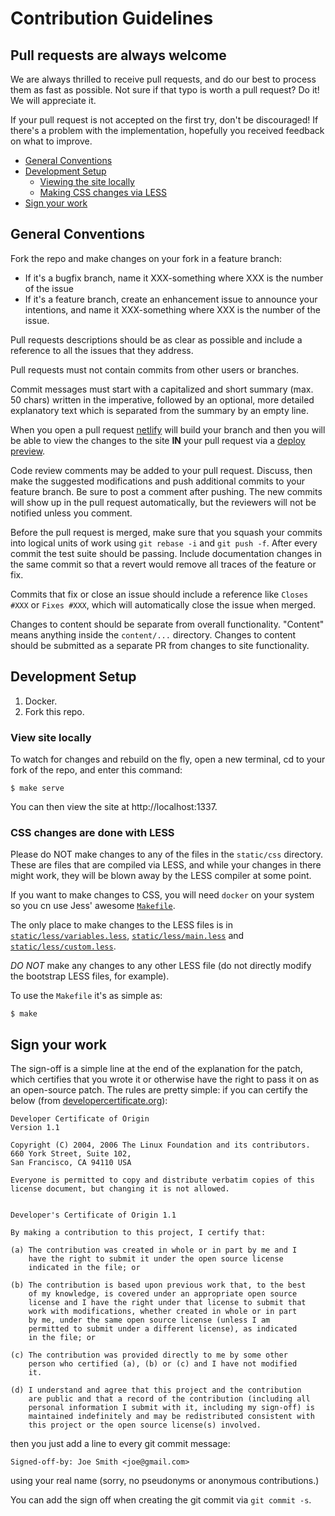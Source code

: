 # Contribution Guidelines

## Pull requests are always welcome

We are always thrilled to receive pull requests, and do our best to
process them as fast as possible. Not sure if that typo is worth a pull
request? Do it! We will appreciate it.

If your pull request is not accepted on the first try, don't be
discouraged! If there's a problem with the implementation, hopefully you
received feedback on what to improve.

- [General Conventions](#general-conventions)
- [Development Setup](#development-setup)
    - [Viewing the site locally](#view-site-locally)
    - [Making CSS changes via LESS](#css-changes-are-done-with-less)
- [Sign your work](#sign-your-work)

## General Conventions

Fork the repo and make changes on your fork in a feature branch:

- If it's a bugfix branch, name it XXX-something where XXX is the number of the
  issue
- If it's a feature branch, create an enhancement issue to announce your
  intentions, and name it XXX-something where XXX is the number of the issue.

Pull requests descriptions should be as clear as possible and include a
reference to all the issues that they address.

Pull requests must not contain commits from other users or branches.

Commit messages must start with a capitalized and short summary (max. 50
chars) written in the imperative, followed by an optional, more detailed
explanatory text which is separated from the summary by an empty line.

When you open a pull request [netlify](https://netlify.com) will build your
branch and then you will be able to view the changes to the site **IN** your
pull request via a [deploy preview](https://www.netlify.com/blog/2016/07/20/introducing-deploy-previews).

Code review comments may be added to your pull request. Discuss, then make the
suggested modifications and push additional commits to your feature branch. Be
sure to post a comment after pushing. The new commits will show up in the pull
request automatically, but the reviewers will not be notified unless you
comment.

Before the pull request is merged, make sure that you squash your commits into
logical units of work using `git rebase -i` and `git push -f`. After every
commit the test suite should be passing. Include documentation changes in the
same commit so that a revert would remove all traces of the feature or fix.

Commits that fix or close an issue should include a reference like `Closes #XXX`
or `Fixes #XXX`, which will automatically close the issue when merged.

Changes to content should be separate from overall functionality. "Content"
means anything inside the `content/...` directory. Changes to content should be
submitted as a separate PR from changes to site functionality.

## Development Setup
1. Docker.
1. Fork this repo.

### View site locally
To watch for changes and rebuild on the fly, open a new terminal, cd to your
fork of the repo, and enter this command:
```console
$ make serve
```

You can then view the site at http://localhost:1337.

### CSS changes are done with LESS

Please do NOT make changes to any of the files in the `static/css` directory.
These are files that are compiled via LESS, and while your changes in there
might work, they will be blown away by the LESS compiler at some point.

If you want to make changes to CSS, you will need `docker` on your system so you
cn use Jess' awesome [`Makefile`](Makefile).

The only place to make changes to the LESS files is in
[`static/less/variables.less`](static/less/variables.less),
[`static/less/main.less`](static/less/main.less) and
[`static/less/custom.less`](static/less/custom.less).

*DO NOT* make any changes to any other LESS file (do not directly modify the
bootstrap LESS files, for example).

To use the `Makefile` it's as simple as:

```console
$ make
```
## Sign your work

The sign-off is a simple line at the end of the explanation for the
patch, which certifies that you wrote it or otherwise have the right to
pass it on as an open-source patch.  The rules are pretty simple: if you
can certify the below (from
[developercertificate.org](http://developercertificate.org/)):

```
Developer Certificate of Origin
Version 1.1

Copyright (C) 2004, 2006 The Linux Foundation and its contributors.
660 York Street, Suite 102,
San Francisco, CA 94110 USA

Everyone is permitted to copy and distribute verbatim copies of this
license document, but changing it is not allowed.


Developer's Certificate of Origin 1.1

By making a contribution to this project, I certify that:

(a) The contribution was created in whole or in part by me and I
    have the right to submit it under the open source license
    indicated in the file; or

(b) The contribution is based upon previous work that, to the best
    of my knowledge, is covered under an appropriate open source
    license and I have the right under that license to submit that
    work with modifications, whether created in whole or in part
    by me, under the same open source license (unless I am
    permitted to submit under a different license), as indicated
    in the file; or

(c) The contribution was provided directly to me by some other
    person who certified (a), (b) or (c) and I have not modified
    it.

(d) I understand and agree that this project and the contribution
    are public and that a record of the contribution (including all
    personal information I submit with it, including my sign-off) is
    maintained indefinitely and may be redistributed consistent with
    this project or the open source license(s) involved.
```

then you just add a line to every git commit message:

    Signed-off-by: Joe Smith <joe@gmail.com>

using your real name (sorry, no pseudonyms or anonymous contributions.)

You can add the sign off when creating the git commit via `git commit -s`.

